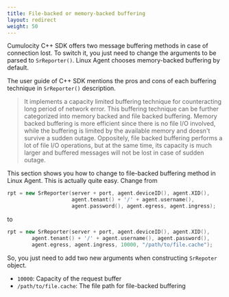 ```yaml
---
title: File-backed or memory-backed buffering
layout: redirect
weight: 50
---
```


Cumulocity C++ SDK offers two message buffering methods in case of connection lost. To switch it, you just need to change the arguments to be parsed to `SrReporter()`. Linux Agent chooses memory-backed buffering by default.

The user guide of C++ SDK mentions the pros and cons of each buffering technique in `SrReporter()` description.
  > It implements a capacity limited buffering technique for counteracting long period of network error. This buffering technique can be further categorized into memory backed and file backed buffering. Memory backed buffering is more efficient since there is no file I/O involved, while the buffering is limited by the available memory and doesn't survive a sudden outage. Oppositely, file backed buffering performs a lot of file I/O operations, but at the same time, its capacity is much larger and buffered messages will not be lost in case of sudden outage.

This section shows you how to change to file-backed buffering method in Linux Agent. This is actually quite easy. Change from
```cpp
rpt = new SrReporter(server + port, agent.deviceID(), agent.XID(),
                     agent.tenant() + '/' + agent.username(),
                     agent.password(), agent.egress, agent.ingress);
```

to
```cpp
rpt = new SrReporter(server + port, agent.deviceID(), agent.XID(),
        agent.tenant() + '/' + agent.username(), agent.password(),
        agent.egress, agent.ingress, 10000, "/path/to/file.cache");
```

So, you just need to add two new arguments when constructing `SrRepoter` object.
- `10000`: Capacity of the request buffer
- `/path/to/file.cache`: The file path for file-backed buffering
